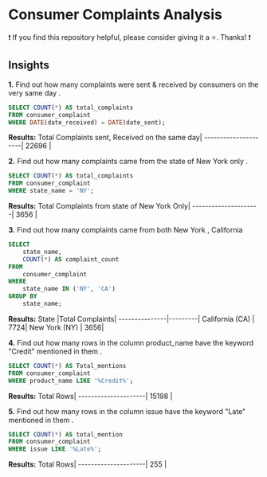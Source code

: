 # Consumer Complaints Analysis

:exclamation: If you find this repository helpful, please consider giving it a :star:. Thanks! :exclamation:


## Insights

**1.** Find out how many complaints were sent & received by consumers on the very same day .
````sql
SELECT COUNT(*) AS total_complaints
FROM consumer_complaint
WHERE DATE(date_received) = DATE(date_sent);
````
**Results:**
Total Complaints sent, Received on the same day|
---------------------|
22696           |

**2.**  Find out how many complaints came from the state of New York only .
````sql
SELECT COUNT(*) AS total_complaints
FROM consumer_complaint
WHERE state_name = 'NY';
````

**Results:**
Total Complaints from state of New York Only|
---------------------|
3656           |

**3.** Find out how many complaints came from both New York , California
````sql
SELECT
    state_name,
    COUNT(*) AS complaint_count
FROM
    consumer_complaint
WHERE
    state_name IN ('NY', 'CA')
GROUP BY
    state_name;
````

**Results:**
State      |Total Complaints|
---------------|---------|
California (CA) |     7724|
New York (NY)  |     3656|

**4.** Find out how many rows in the column product_name have the keyword "Credit" mentioned in them .
````sql
SELECT COUNT(*) AS Total_mentions
FROM consumer_complaint
WHERE product_name LIKE '%Credit%';
````

**Results:**
Total Rows|
---------------------|
15198      | 

**5.** Find out how many rows in the column issue have the keyword "Late" mentioned in them .
````sql
SELECT COUNT(*) AS total_mention 
FROM consumer_complaint
WHERE issue LIKE '%Late%';
````

**Results:**
Total Rows|
---------------------|
255      |






